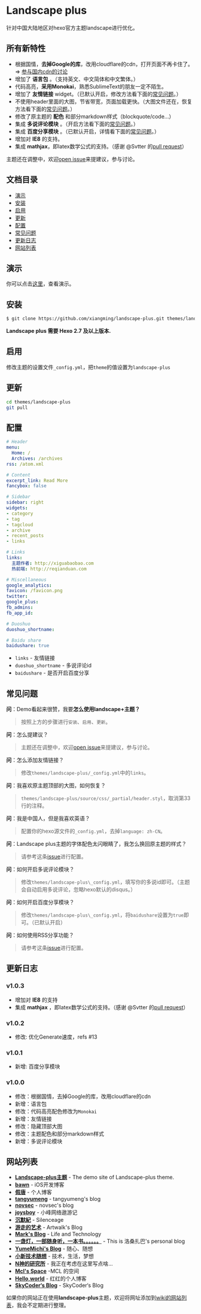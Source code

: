 # Landscape plus

针对中国大陆地区对hexo官方主题landscape进行优化。

## 所有新特性

+ 根据国情，**去掉Google的库**，改用cloudflare的cdn，打开页面不再卡住了。=> [参与国内cdn的讨论](https://github.com/xiangming/landscape-plus/issues/3)
+ 增加了 **语言包** 。（支持英文、中文简体和中文繁体。）
+ 代码高亮，**采用Monokai**，熟悉SublimeText的朋友一定不陌生。
+ 增加了 **友情链接** widget。（已默认开启，修改方法看下面的[常见问题](#常见问题)。）
+ 不使用header里面的大图，节省带宽，页面加载更快。（大图文件还在，恢复方法看下面的[常见问题](#常见问题)。）
+ 修改了原主题的 **配色** 和部分markdown样式（blockquote/code...）
+ 集成 **多说评论模块** 。（开启方法看下面的[常见问题](#常见问题)。）
+ 集成 **百度分享模块** 。（已默认开启，详情看下面的[常见问题](#常见问题)。）
+ 增加对 **IE8** 的支持。
+ 集成 **mathjax**，即latex数学公式的支持。（感谢 @Svtter 的[pull request](https://github.com/xiangming/landscape-plus/pull/35)）

主题还在调整中，欢迎[open issue](https://github.com/xiangming/landscape-plus/issues/new)来提建议，参与讨论。

## 文档目录

+ [演示](#演示)
+ [安装](#安装)
+ [启用](#启用)
+ [更新](#更新)
+ [配置](#配置)
+ [常见问题](#常见问题)
+ [更新日志](#更新日志)
+ [网站列表](#网站列表)

## <a name='演示'>演示</a>

你可以点击[这里](http://reqianduan.com/)，查看演示。

## <a name='安装'>安装</a>

``` bash
$ git clone https://github.com/xiangming/landscape-plus.git themes/landscape-plus
```
**Landscape plus 需要 Hexo 2.7 及以上版本.**

## <a name='启用'>启用</a>

修改主题的设置文件`_config.yml`，把`theme`的值设置为`landscape-plus`

## <a name='更新'>更新</a>

``` bash
cd themes/landscape-plus
git pull
```

## <a name='配置'>配置</a>

```yml
# Header
menu:
  Home: /
  Archives: /archives
rss: /atom.xml

# Content
excerpt_link: Read More
fancybox: false

# Sidebar
sidebar: right
widgets:
- category
- tag
- tagcloud
- archive
- recent_posts
- links

# Links
links:
  主题作者: http://xiguabaobao.com
  热前端: http://reqianduan.com

# Miscellaneous
google_analytics:
favicon: /favicon.png
twitter:
google_plus:
fb_admins: 
fb_app_id:

# Duoshuo
duoshuo_shortname: 

# Baidu share
baidushare: true
```

+ `links` - 友情链接
+ `duoshuo_shortname` - 多说评论id
+ `baidushare` - 是否开启百度分享

## <a name='常见问题'>常见问题</a>

**问**：Demo看起来很赞，我要**怎么使用landscape+主题？**
> 按照上方的步骤进行`安装`、`启用`、`更新`。

**问**：怎么提建议？
> 主题还在调整中，欢迎[open issue](https://github.com/xiangming/landscape-plus/issues/new)来提建议，参与讨论。

**问**：怎么添加友情链接？
> 修改`themes/landscape-plus/_config.yml`中的`links`。

**问**：我喜欢原主题顶部的大图，如何恢复？
> `themes/landscape-plus/source/css/_partial/header.styl`，取消第33行的注释。

**问**：我是中国人，但是我喜欢英语？
> 配置你的hexo源文件的`_config.yml`，去掉`language: zh-CN`。

**问**：Landscape plus主题的字体配色太闪眼睛了，我怎么换回原主题的样式？
> 请参考这条[issue](https://github.com/xiangming/landscape-plus/issues/13)进行配置。

**问**：如何开启多说评论模块？
> 修改`themes/landscape-plus\_config.yml`，填写你的多说id即可。（主题会自动启用多说评论，忽略hexo默认的disqus。）

**问**：如何开启百度分享模块？
> 修改`themes/landscape-plus\_config.yml`，将`baidushare`设置为`true`即可。（已默认开启）

**问**：如何使用RSS分享功能？
> 请参考这条[issue](https://github.com/xiangming/landscape-plus/issues/31)进行配置。

## <a name='更新日志'>更新日志</a>

### v1.0.3
+ 增加对 **IE8** 的支持
+ 集成 **mathjax** ，即latex数学公式的支持。（感谢 @Svtter 的[pull request](https://github.com/xiangming/landscape-plus/pull/35)）

### v1.0.2
+ 修改: 优化Generate速度，refs #13

### v1.0.1
+ 新增: 百度分享模块

### v1.0.0
+ 修改：根据国情，去掉Google的库，改用cloudflare的cdn
+ 新增：语言包
+ 修改：代码高亮配色修改为`Monokai`
+ 新增：友情链接
+ 修改：隐藏顶部大图
+ 修改：主题配色和部分markdown样式
+ 新增：多说评论模块

## <a name='网站列表'>网站列表</a>

- **[Landscape-plus主题]** - The demo site of Landscape-plus theme.
- **[bawn]** - iOS开发博客
- **[假唐]** - 个人博客
- **[tangyumeng]** - tangyumeng's blog
- **[novsec]** - novsec's blog
- **[joysboy]** - 小峰网络遨游记
- **[沉默紀]** - Silenceage
- **[游走的艺术]** - Artwalk's Blog
- **[Mark's Blog]** - Life and Technology
- **[一盏灯，一部随身听，一本书。。。。。。]** - This is 洛桑扎巴's personal blog
- **[YumeMichi's Blog]** - 随心、随想
- **[小新技术随想]** - 技术，生活，梦想
- **[N神的研究所]** - 我正在考虑在这里写点啥...
- **[Mcl's Space]** -MCL 的空间
- **[Hello,world]** - 红红的个人博客
- **[SkyCoder‘s Blog]** - SkyCoder‘s Blog

[Landscape-plus主题]: http://jasonxiang.com/landscape-plus/
[bawn]: http://bawn.github.io/    
[假唐]: http://jiatang.me
[tangyumeng]: http://www.tangyumeng.com
[novsec]: http://www.novsec.com/
[joysboy]: http://xfeng.me/
[沉默紀]: http://silenceage.com/
[游走的艺术]: http://artwalk.github.io/
[Mark's Blog]: http://codermango.com/
[一盏灯，一部随身听，一本书。。。。。。]: http://lszb811.com/
[YumeMichi's Blog]: https://dsy.im
[小新技术随想]: http://litengfei.com
[N神的研究所]: http://nshen.net
[Mcl's Space]: http://mclspace.com
[Hello,world]: http://lihongn.tk
[SkyCoder‘s Blog]: http://twocucao.github.io/

如果你的网站正在使用**landscape-plus**主题，欢迎将网址添加到[wiki的网站列表](https://github.com/xiangming/landscape-plus/wiki)，我会不定期进行整理。
